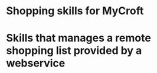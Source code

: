 # Shopping skills for MyCroft
# Skills that manages a remote shopping list provided by a webservice 
